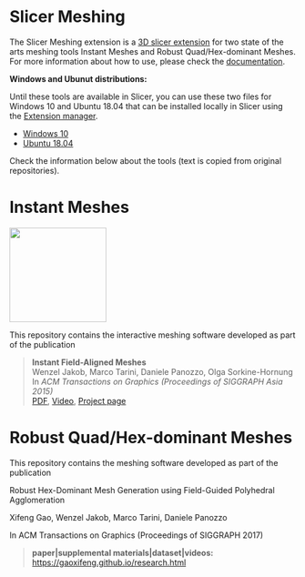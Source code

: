# Slicer Meshing

The Slicer Meshing extension is a [3D slicer extension](https://www.slicer.org/) for two state of the arts meshing tools 
Instant Meshes and Robust Quad/Hex-dominant Meshes. For more information about how to use, please check the [documentation](https://github.com/MedicalImageAnalysisTutorials/SlicerMeshing/blob/master/docs/index.html). 

**Windows and Ubunut distributions:**

Until these tools are available in Slicer, you can use these two files for Windows 10 and Ubuntu 18.04 that can be installed locally in Slicer using the [Extension manager](https://www.slicer.org/wiki/Documentation/Nightly/SlicerApplication/ExtensionsManager). 

   * [Windows 10](https://github.com/MedicalImageAnalysisTutorials/SlicerMeshing/raw/master/dist/0-win-amd64-SlicerMeshing-git6e78e8b-2019-03-11.zip)
   * [Ubuntu 18.04](https://github.com/MedicalImageAnalysisTutorials/SlicerMeshing/raw/master/dist/27931-linux-amd64-SlicerMeshing-git87e42e2-2019-02-21.tar.gz)

Check the information below about the tools (text is copied from original repositories). 

# Instant Meshes

<img width="170" height="166" src="https://github.com/wjakob/instant-meshes/raw/master/resources/icon.png">

This repository contains the interactive meshing software developed as part of the publication

> **Instant Field-Aligned Meshes**<br/>
> Wenzel Jakob, Marco Tarini, Daniele Panozzo, Olga Sorkine-Hornung<br/>
> In *ACM Transactions on Graphics (Proceedings of SIGGRAPH Asia 2015)*<br/>
> [PDF](http://igl.ethz.ch/projects/instant-meshes/instant-meshes-SA-2015-jakob-et-al.pdf),
> [Video](https://www.youtube.com/watch?v=U6wtw6W4x3I),
> [Project page](http://igl.ethz.ch/projects/instant-meshes/)



# Robust Quad/Hex-dominant Meshes

This repository contains the meshing software developed as part of the publication

Robust Hex-Dominant Mesh Generation using Field-Guided Polyhedral Agglomeration 

Xifeng Gao, Wenzel Jakob, Marco Tarini, Daniele Panozzo

In ACM Transactions on Graphics (Proceedings of SIGGRAPH 2017)

> **paper|supplemental materials|dataset|videos:** https://gaoxifeng.github.io/research.html


